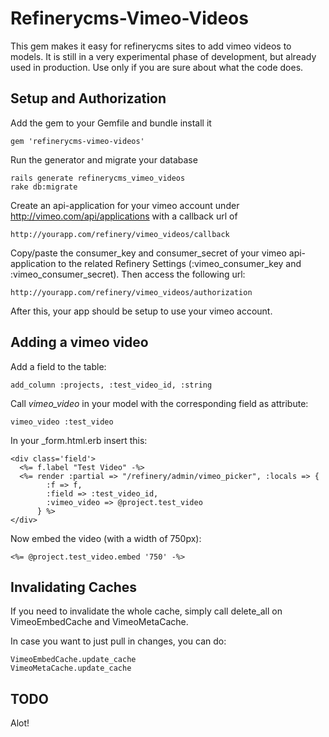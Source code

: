 Refinerycms-Vimeo-Videos
========================

This gem makes it easy for refinerycms sites to add vimeo videos to models. It is still in a very experimental phase of development, but already used in production. Use only if you are sure about what the code does.

Setup and Authorization
-----------------------

Add the gem to your Gemfile and bundle install it

    gem 'refinerycms-vimeo-videos'
    
Run the generator and migrate your database

    rails generate refinerycms_vimeo_videos
    rake db:migrate

Create an api-application for your vimeo account under http://vimeo.com/api/applications with a callback url of

    http://yourapp.com/refinery/vimeo_videos/callback

Copy/paste the consumer\_key and consumer\_secret of your vimeo api-application to the related Refinery Settings (:vimeo\_consumer\_key and :vimeo\_consumer\_secret). Then access the following url:

    http://yourapp.com/refinery/vimeo_videos/authorization
    
After this, your app should be setup to use your vimeo account.

Adding a vimeo video
--------------------

Add a field to the table:

    add_column :projects, :test_video_id, :string

Call _vimeo\_video_ in your model with the corresponding field as attribute:

    vimeo_video :test_video
    
In your _form.html.erb insert this:

    <div class='field'>
      <%= f.label "Test Video" -%>
      <%= render :partial => "/refinery/admin/vimeo_picker", :locals => {
            :f => f,
            :field => :test_video_id,
            :vimeo_video => @project.test_video
          } %>
    </div>
    
Now embed the video (with a width of 750px):

    <%= @project.test_video.embed '750' -%>
    
Invalidating Caches
-------------------

If you need to invalidate the whole cache, simply call delete\_all on VimeoEmbedCache and VimeoMetaCache.

In case you want to just pull in changes, you can do:

    VimeoEmbedCache.update_cache
    VimeoMetaCache.update_cache

TODO
----

Alot!